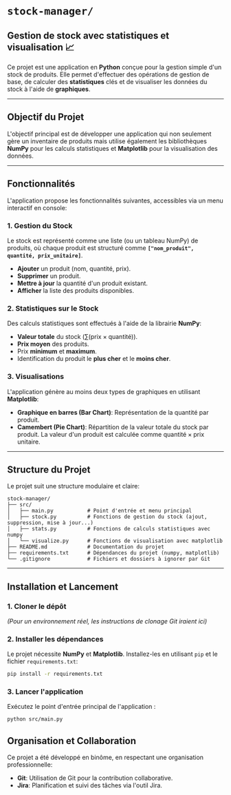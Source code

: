 # `stock-manager/`

## Gestion de stock avec statistiques et visualisation 📈

Ce projet est une application en **Python** conçue pour la gestion simple d'un stock de produits. Elle permet d'effectuer des opérations de gestion de base, de calculer des **statistiques** clés et de visualiser les données du stock à l'aide de **graphiques**.

---

## Objectif du Projet

L'objectif principal est de développer une application qui non seulement gère un inventaire de produits mais utilise également les bibliothèques **NumPy** pour les calculs statistiques et **Matplotlib** pour la visualisation des données.

---

## Fonctionnalités

L'application propose les fonctionnalités suivantes, accessibles via un menu interactif en console:

### 1. Gestion du Stock

Le stock est représenté comme une liste (ou un tableau NumPy) de produits, où chaque produit est structuré comme **`["nom_produit", quantité, prix_unitaire]`**.

* **Ajouter** un produit (nom, quantité, prix).
* **Supprimer** un produit.
* **Mettre à jour** la quantité d'un produit existant.
* **Afficher** la liste des produits disponibles.

### 2. Statistiques sur le Stock

Des calculs statistiques sont effectués à l'aide de la librairie **NumPy**:

* **Valeur totale** du stock ($\sum (\text{prix} \times \text{quantité})$).
* **Prix moyen** des produits.
* Prix **minimum** et **maximum**.
* Identification du produit le **plus cher** et le **moins cher**.

### 3. Visualisations

L'application génère au moins deux types de graphiques en utilisant **Matplotlib**:

* **Graphique en barres (Bar Chart)**: Représentation de la quantité par produit.
* **Camembert (Pie Chart)**: Répartition de la valeur totale du stock par produit. La valeur d'un produit est calculée comme $\text{quantité} \times \text{prix unitaire}$.

---

## Structure du Projet

Le projet suit une structure modulaire et claire:
```
stock-manager/
├── src/
│   ├── main.py           # Point d'entrée et menu principal
│   ├── stock.py          # Fonctions de gestion du stock (ajout, suppression, mise à jour...)
│   ├── stats.py          # Fonctions de calculs statistiques avec numpy
│   └── visualize.py      # Fonctions de visualisation avec matplotlib
├── README.md             # Documentation du projet
├── requirements.txt      # Dépendances du projet (numpy, matplotlib)
└── .gitignore            # Fichiers et dossiers à ignorer par Git
```

---

## Installation et Lancement

### 1. Cloner le dépôt

*(Pour un environnement réel, les instructions de clonage Git iraient ici)*

### 2. Installer les dépendances

Le projet nécessite **NumPy** et **Matplotlib**. Installez-les en utilisant `pip` et le fichier `requirements.txt`:

```bash
pip install -r requirements.txt
```

### 3. Lancer l'application

Exécutez le point d'entrée principal de l'application :

```bash
python src/main.py
```

## Organisation et Collaboration

Ce projet a été développé en binôme, en respectant une organisation professionnelle:

* **Git**: Utilisation de Git pour la contribution collaborative.
* **Jira**: Planification et suivi des tâches via l'outil Jira.


